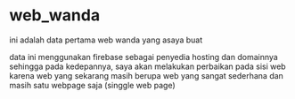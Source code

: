 # web_wanda

ini adalah data pertama web wanda yang asaya buat

data ini menggunakan firebase sebagai penyedia hosting dan domainnya
sehingga pada kedepannya, saya akan melakukan perbaikan pada sisi web karena web yang sekarang masih
berupa web yang sangat sederhana dan masih satu webpage saja (singgle web page)
